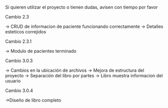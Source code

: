 Si quieren utilizar el proyecto o tienen dudas, avisen con tiempo por favor

Cambio 2.3

  -> CRUD de informacion de paciente funcionando correctamente
  -> Detalles esteticos correjidos

Cambio 2.3.1

  -> Modulo de pacientes terminado

Cambio 3.0.3

  -> Cambios en la ubicación de archivos
  -> Mejora de estructura del proyecto
  -> Separación del libro por partes
  -> Libro muestra informacion del usuario

Cambio 3.0.4

  ->Diseño de libro completo
